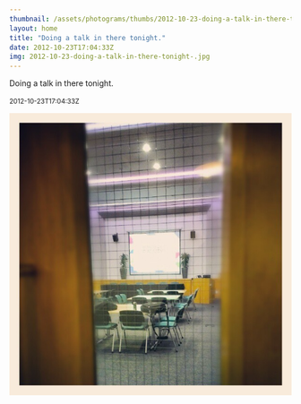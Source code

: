 ```yaml
---
thumbnail: /assets/photograms/thumbs/2012-10-23-doing-a-talk-in-there-tonight-.png
layout: home
title: "Doing a talk in there tonight."
date: 2012-10-23T17:04:33Z
img: 2012-10-23-doing-a-talk-in-there-tonight-.jpg
---
```


Doing a talk in there tonight.

<small>2012-10-23T17:04:33Z</small>

![Doing a talk in there tonight.](/assets/photograms/original/2012-10-23-doing-a-talk-in-there-tonight-.jpg)

